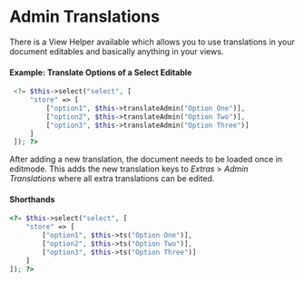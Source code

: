 # Admin Translations 

There is a View Helper available which allows you to use translations in your document editables and basically anything in your views.

#### Example: Translate Options of a Select Editable
```php
 <?= $this->select("select", [
     "store" => [
         ["option1", $this->translateAdmin("Option One")],
         ["option2", $this->translateAdmin("Option Two")],
         ["option3", $this->translateAdmin("Option Three")]
     ]
 ]); ?>
 ```
 
After adding a new translation, the document needs to be loaded once in editmode. This adds the new translation keys to 
*Extras* > *Admin Translations* where all extra translations can be edited. 

#### Shorthands 
```php
<?= $this->select("select", [
    "store" => [
        ["option1", $this->ts("Option One")],
        ["option2", $this->ts("Option Two")],
        ["option3", $this->ts("Option Three")]
    ]
]); ?>
 ```
 
